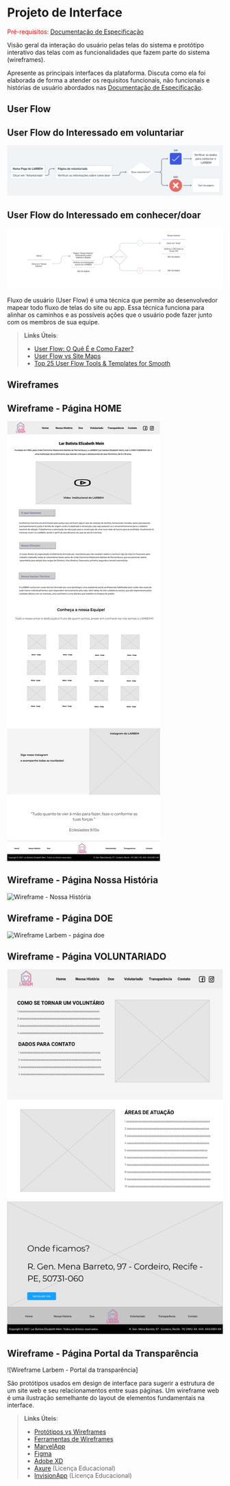 
# Projeto de Interface

<span style="color:red">Pré-requisitos: <a href="02-Especificação do Projeto.md"> Documentação de Especificação</a></span>

Visão geral da interação do usuário pelas telas do sistema e protótipo interativo das telas com as funcionalidades que fazem parte do sistema (wireframes).

 Apresente as principais interfaces da plataforma. Discuta como ela foi elaborada de forma a atender os requisitos funcionais, não funcionais e histórias de usuário abordados nas <a href="2-Especificação do Projeto.md"> Documentação de Especificação</a>.

## User Flow

## User Flow do Interessado em voluntariar
![UserFlow - Interessado em voluntariar](img/UserFlowVoluntario.png)

## User Flow do Interessado em conhecer/doar
![UserFlow - Interessado em conhecer/doar](img/UserFlowInteressado.jpg)


Fluxo de usuário (User Flow) é uma técnica que permite ao desenvolvedor mapear todo fluxo de telas do site ou app. Essa técnica funciona para alinhar os caminhos e as possíveis ações que o usuário pode fazer junto com os membros de sua equipe.

> **Links Úteis**:
> - [User Flow: O Quê É e Como Fazer?](https://medium.com/7bits/fluxo-de-usu%C3%A1rio-user-flow-o-que-%C3%A9-como-fazer-79d965872534)
> - [User Flow vs Site Maps](http://designr.com.br/sitemap-e-user-flow-quais-as-diferencas-e-quando-usar-cada-um/)
> - [Top 25 User Flow Tools & Templates for Smooth](https://www.mockplus.com/blog/post/user-flow-tools)


## Wireframes



## Wireframe - Página HOME
![Wireframe - HOME LARBEM](https://github.com/ICEI-PUC-Minas-PMV-SI/pmv-si-2021-1-e1-proj-web-t1-larbem/blob/d16c1e6d267cefa00cb1f3113c114e5e065b6846/docs/img/Wireframe%20-%20HOME%20LARBEM.png)

## Wireframe - Página Nossa História
![Wireframe - Nossa História](https://github.com/ICEI-PUC-Minas-PMV-SI/pmv-si-2021-1-e1-proj-web-t1-larbem/blob/main/docs/img/Wireframe%20-%20Nossa%20Hist%C3%B3ria.png)

## Wireframe - Página DOE
![Wireframe Larbem - página doe](https://user-images.githubusercontent.com/64612527/117317864-4739dd00-ae60-11eb-9043-6778910c34a5.png)

## Wireframe - Página VOLUNTARIADO
![Wireframe Larbem - página voluntariado](img/WireframeVoluntariado2.jpg)

## Wireframe - Página Portal da Transparência
![Wireframe Larbem - Portal da transparência]

São protótipos usados em design de interface para sugerir a estrutura de um site web e seu relacionamentos entre suas páginas. Um wireframe web é uma ilustração semelhante do layout de elementos fundamentais na interface.
 
> **Links Úteis**:
> - [Protótipos vs Wireframes](https://www.nngroup.com/videos/prototypes-vs-wireframes-ux-projects/)
> - [Ferramentas de Wireframes](https://rockcontent.com/blog/wireframes/)
> - [MarvelApp](https://marvelapp.com/developers/documentation/tutorials/)
> - [Figma](https://www.figma.com/)
> - [Adobe XD](https://www.adobe.com/br/products/xd.html#scroll)
> - [Axure](https://www.axure.com/edu) (Licença Educacional)
> - [InvisionApp](https://www.invisionapp.com/) (Licença Educacional)
